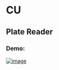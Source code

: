 # CU
## Plate Reader

### Demo:
<a href="https://ibb.co/hsg6RnB"><img src="https://i.ibb.co/D41JD69/image.png" alt="image" border="0"></a>
